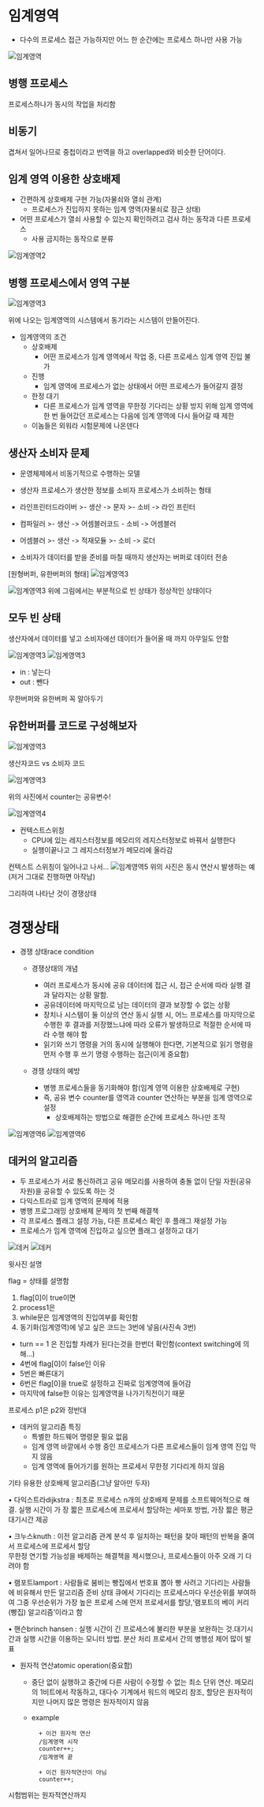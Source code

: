 # 임계영역

+ 다수의 프로세스 접근 가능하지만 어느 한 순간에는 프로세스 하나만 사용 가능

![임계영역](./개인연구소/resource/imgae.png)

## 병행 프로세스
프로세스하나가 동시의 작업을 처리함

## 비동기

겹쳐서 일어나므로 중첩이라고 번역을 하고 overlapped와 비슷한 단어이다.

## 임계 영역 이용한 상호배제

+ 간편하게 상호배제 구현 가능(자물쇠와 열쇠 관계)
    + 프로세스가 진입하지 못하는 임계 영역(자물쇠로 잠근 상태)
+ 어떤 프로세스가 열쇠 사용할 수 있는지 확인하려고 검사 하는 동작과 다른 프로세스
   + 사용 금지하는 동작으로 분류

![임계영역2](./개인연구소/resource/imgae2.png)


## 병행 프로세스에서 영역 구분

![임계영역3](./개인연구소/resource/rr.png)

위에 나오는 임계영역의 시스템에서 동기라는 시스템이 만들어진다.

+ 임계영역의 조건
    + 상호배제
        + 어떤 프로세스가 임계 영역에서 작업 중, 다른 프로세스 임계 영역 진입 불가 
    + 진행
        + 임계 영역에 프로세스가 없는 상태에서 어떤 프로세스가 들어갈지 결정 
    + 한정 대기
        + 다른 프로세스가 임계 영역을 무한정 기다리는 상황 방지 위해 임계 영역에 한 번 들어갔던 프로세스는 다음에 임계 영역에 다시 들어갈 때 제한
    + 이놈들은 외워라 시험문제에 나온덴다

## 생산자 소비자 문제

+ 운영체제에서 비동기적으로 수행하는 모델
+ 생산자 프로세스가 생산한 정보를 소비자 프로세스가 소비하는 형태

+ 라인프린터드라이버 >- 생산 -> 문자 >- 소비 -> 라인 프린터
+ 컴파일러 >- 생산 -> 어셈블러코드 - 소비 -> 어셈블러
+ 어셈블러 >- 생산 -> 적재모듈 >- 소비 -> 로더

+ 소비자가 데이터를 받을 준비를 마칠 때까지 생산자는 버퍼로 데이터 전송

[원형버퍼, 유한버퍼의 형태]
![임계영역3](./개인연구소/resource/buffer.png)

![임계영역3](./개인연구소/resource/buffer2.png)
위에 그림에서는 부분적으로 빈 상태가 정상적인 상태이다

## 모두 빈 상태

생산자에서 데이터를 넣고 소비자에선 데이터가 들어올 때 까지 아무일도 안함

![임계영역3](./개인연구소/resource/infinitebuffer.png)
![임계영역3](./개인연구소/resource/ubuffer.png)
+ in : 넣는다
+ out : 뺀다

무한버퍼와 유한버퍼 꼭 알아두기


## 유한버퍼를 코드로 구성해보자

![임계영역3](./개인연구소/resource/buffercode.png)

생산자코드 vs 소비자 코드

![임계영역3](./개인연구소/resource/buffercode2.png)

위의 사진에서 counter는 공유변수!

![임계영역4](./개인연구소/resource/counters.png)

+ 컨텍스트스위칭
    + CPU에 있는 레지스터정보를 메모리의 레지스터정보로 바꿔서 실행한다
    + 실행이끝나고 그 레지스터정보가 메모리에 올라감

컨텍스트 스위칭이 일어나고 나서...
![임계영역5](./개인연구소/resource/counterss.png)
위의 사진은 동시 연산시 발생하는 예(저거 그대로 진행하면 아작남)

그리하여 나타난 것이 경쟁상태

# 경쟁상태

+ 경쟁 상태race condition

    + 경쟁상태의 개념 

        + 여러 프로세스가 동시에 공유 데이터에 접근 시, 접근 순서에 따라 실행 결과    달라지는 상황 말함.
        + 공유데이터에 마지막으로 남는 데이터의 결과 보장할 수 없는 상황
        + 장치나 시스템이 둘 이상의 연산 동시 실행 시, 어느 프로세스를 마지막으로 수행한 후 결과를 저장했느냐에 따라 오류가 발생하므로 적절한 순서에 따라 수행 해야 함
        + 읽기와 쓰기 명령을 거의 동시에 실행해야 한다면, 기본적으로 읽기 명령을 먼저 수행 후 쓰기 명령 수행하는 접근(이게 중요함)

    + 경쟁 상태의 예방
        + 병행 프로세스들을 동기화해야 함(임계 영역 이용한 상호배제로 구현)
        + 즉, 공유 변수 counter를 영역과 counter 연산하는 부분을 임계 영역으로 설정
            + 상호배제하는 방법으로 해결한 순간에 프로세스 하나만 조작

![임계영역6](./개인연구소/resource/ort.png)
![임계영역6](./개인연구소/resource/bajae.png)
## 데커의 알고리즘

+ 두 프로세스가 서로 통신하려고 공유 메모리를 사용하여 충돌 없이 단일 자원(공유자원)을 공유할 수 있도록 하는 것
+ 다익스트라로 임계 영역의 문제에 적용
+ 병행 프로그래밍 상호배제 문제의 첫 번째 해결책
+ 각 프로세스 플래그 설정 가능, 다른 프로세스 확인 후 플래그 재설정 가능
+ 프로세스가 임계 영역에 진입하고 싶으면 플래그 설정하고 대기

![데커](./개인연구소/resource/dakae.png)
![데커](./개인연구소/resource/dakae2.png)

윗사진 설명

flag = 상태를 설명함

1. flag[0]이 true이면
2. process1은 
3. while문은 임계영역의 진입여부를 확인함
4. 동기화(임계영역)에 넣고 싶은 코드는 3번에 넣음(사진속 3번)

+ turn == 1 은 진입할 차례가 된다는것을 한번더 확인함(context switching에 의해...)
+ 4번에 flag[0]이 false인 이유 
+ 5번은 빠른대기 
+ 6번은 flag[0]을 true로 설정하고 진짜로 임계영역에 들어감
+ 마지막에 false한 이유는 임계영역을 나가기직전이기 때문

프로세스 p1은 p2와 정반대

+ 데커의 알고리즘 특징
    + 특별한 하드웨어 명령문 필요 없음 
    + 임계 영역 바깥에서 수행 중인 프로세스가 다른 프로세스들이 임계 영역 진입 막지 않음 
    + 임계 영역에 들어가기를 원하는 프로세서 무한정 기다리게 하지 않음 

기타 유용한 상호배제 알고리즘(그냥 알아만 두자)

• 다익스트라dijkstra : 최초로 프로세스 n개의 상호배제 문제를 소프트웨어적으로 해결. 
                            실행 시간이 가 장 짧은 프로세스에 프로세서 할당하는 세마포 방법, 가장 짧은 평균 대기시간 제공
 
• 크누스knuth : 이전 알고리즘 관계 분석 후 일치하는 패턴을 찾아 패턴의 반복을 줄여서 프로세스에 프로세서 할당             
                   무한정 연기할 가능성을 배제하는 해결책을 제시했으나, 프로세스들이 아주 오래 기 다려야 함 

• 램포트lamport : 사람들로 붐비는 빵집에서 번호표 뽑아 빵 사려고 기다리는 사람들에 비유해서 만든 알고리즘
                     준비 상태 큐에서 기다리는 프로세스마다 우선순위를 부여하여 그중 우선순위가 가장 높은 프로세
                     스에 먼저 프로세서를 할당,‘램포트의 베이 커리(빵집) 알고리즘’이라고 함 

• 핸슨brinch hansen : 실행 시간이 긴 프로세스에 불리한 부분을 보완하는 것.대기시간과 실행 시간을 이용하는 모니터 
                         방법. 분산 처리 프로세서 간의 병행성 제어 많이 발표 

+ 원자적 연산atomic operation(중요함)
    + 중단 없이 실행하고 중간에 다른 사람이 수정할 수 없는 최소 단위 연산. 메모리의 1비트에서 작동하고, 대다수 기계에서 워드의 메모리 참조, 할당은 원자적이지만 나머지 많은 명령은 원자적이지 않음

    + example

            + 이건 원자적 연산
            /임계영역 시작
            counter++;
            /임계영역 끝   

            + 이건 원자적연산이 아님
            counter++;

시험범위는 원자적연산까지